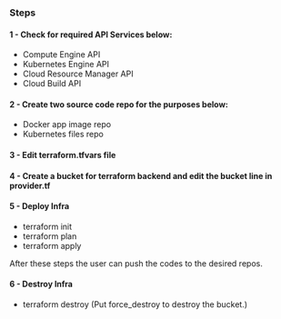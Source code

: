 <h3>Steps</h3>
<h4>1 - Check for required API Services below:</h4>
<ul>
 <li>Compute Engine API</li>
 <li>Kubernetes Engine API</li>
 <li>Cloud Resource Manager API</li>
 <li>Cloud Build API</li>
</ul>

<h4>2 - Create two source code repo for the purposes below:</h4>
<ul>
 <li>Docker app image repo</li>
 <li>Kubernetes files repo</li>
</ul>

<h4>3 - Edit terraform.tfvars file</h4>

<h4>4 - Create a bucket for terraform backend and edit the bucket line in provider.tf</h4>

<h4>5 - Deploy Infra</h4>
<ul>
 <li>terraform init</li>
 <li>terraform plan</li>
 <li>terraform apply</li>
</ul>

After these steps the user can push the codes to the desired repos.

<h4>6 - Destroy Infra</h4>
<ul>
 <li>terraform destroy (Put force_destroy to destroy the bucket.)</li>
</ul>
